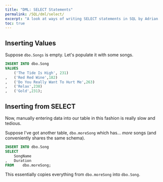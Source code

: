 ```yaml
---
title: "DML: SELECT Statements"
permalink: /SQL/dml/select/
excerpt: "A look at ways of writing SELECT statements in SQL by Adrian Ng"
toc: true
---
```


## Inserting Values

Suppose `dbo.Songs` is empty.
Let's populate it with some songs.

```sql
INSERT INTO dbo.Song
VALUES
	('The Tide Is High', 231)
,	('Red Red Wine',182)
,	('Do You Really Want To Hurt Me',263)
,	('Relax',238)
,	('Gold',231);
```

## Inserting from SELECT

Now, manually entering data into our table in this fashion is really slow and tedious.

Suppose I've got another table, `dbo.moreSong` which has... _more_ songs (and conveniently shares the same schema).

```sql
INSERT INTO dbo.Song
SELECT
	SongName
,	Duration
FROM	dbo.moreSong;
```
This essentially copies everything from `dbo.moreSong` into `dbo.Song`.
